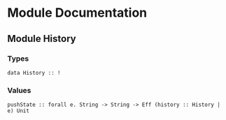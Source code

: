 # Module Documentation

## Module History

### Types

    data History :: !


### Values

    pushState :: forall e. String -> String -> Eff (history :: History | e) Unit